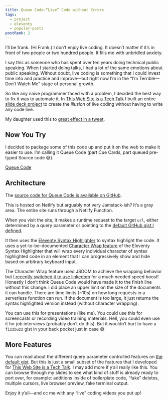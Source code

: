 ```yaml
---
title: Queue Code—“Live” Code without Errors
tags:
  - project
  - eleventy
  - popular-posts
postRank: 2
---
```

I’ll be frank. (Hi Frank.) I don’t enjoy live coding. It doesn’t matter if it’s in front of two people or two hundred people. It fills me with unbridled anxiety.

I say this as someone who has spent over ten years doing technical public speaking. When I started doing talks, I had a lot of the same emotions about public speaking. Without doubt, live coding is something that I could invest time into and practice and improve—but right now I’m in the “I’m Terrible—Don’t Watch Me” stage of personal growth.

So like any naïve programmer faced with a problem, I decided the best way to fix it was to automate it. In [This Web Site is a Tech Talk](/web/this-website-is-a-tech-talk/) I built an entire [slide deck project](https://github.com/zachleat/this-website-is-a-tech-talk) to create the _illusion_ of live coding without having to write any code live.

My daughter used this to [great effect in a tweet](https://twitter.com/zachleat/status/1365786974813093896).

## Now You Try

I decided to package some of this code up and put it on the web to make it easier to use. I’m calling it Queue Code (part Cue Cards, part queued pre-typed Source code 😅).

<p class="primarylink"><a href="https://queuecode.zachleat.dev/">Queue Code</a></p>

## Architecture

The [source code for Queue Code is available on GitHub](https://github.com/zachleat/queue-code).

This is hosted on Netlify but arguably not very Jamstack-ish? It’s a gray area. The entire site runs through a Netlify Function.

When you visit the site, it makes a runtime request to the target `url`, either determined by a query parameter or pointing to the [default GitHub gist I defined](https://gist.github.com/zachleat/542f1d15c2061fc3cf4c0bc30c3b9bac/).

It then uses the [Eleventy Syntax Highlighter](https://www.11ty.dev/docs/plugins/syntaxhighlight/) to syntax highlight the code. It uses a yet-to-be-documented [Character Wrap feature](https://github.com/zachleat/queue-code/blob/52fbc3418e29547866dbdf48f6c63a324e823f86/netlify/functions/highlight.js#L81) of the Eleventy Syntax Highlighter that will wrap every individual character of syntax highlighted code in an element that I can progressively show and hide based on arbitrary keyboard input.

The Character Wrap feature used JSDOM to achieve the wrapping behavior but [I recently switched it to use linkedom](https://twitter.com/zachleat/status/1368246686578077705) for a much needed speed boost! Honestly I don’t think Queue Code would have made it to the finish line without this change. I did place an upper limit on the size of the documents it can handle. There are time limits (~10s) on how long requests in a serverless function can run. If the document is too large, it just returns the syntax highlighted version instead (without character wrapping).

You can use this for presentations (like me). You could use this for screencasts or recording video training materials. Hell, you could even use it for job interviews (probably don’t do this). But it wouldn’t hurt to have a `fizzbuzz` gist in your back pocket just in case 😅

## More Features

You can read about the different query parameter controlled features on [the default gist](https://queuecode.zachleat.dev/). But this is just a small subset of the features that I developed for [This Web Site is a Tech Talk](/web/this-website-is-a-tech-talk/). I may add more if y’all really like this. You can browse through my slides to see what kind of stuff is already ready to port over, for example: additions inside of boilerplate code, “fake” deletes, multiple cursors, live browser preview, fake terminal output.

Enjoy it y’all—and cc me with any “live” coding videos you put up!
